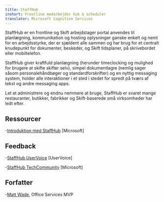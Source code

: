 ```yaml
---
title: StaffHub
inshort: Frontline medarbejder hub & scheduler
translator: Microsoft Cognitive Services
---
```


StaffHub er en frontline og Skift arbejdstager portal anvendes til planlægning, kommunikation og hosting oplysninger ganske enkelt og nemt for en arbejdsstyrke, der er sjældent alle sammen og har brug for et centralt knudepunkt for dokumenter, beskeder, og Skift tidsplaner, på skrivebordet eller mobiltelefon.

StaffHub giver kraftfuld planlægning (herunder timeclocking og mulighed for brugere at skifte skifter selv), simpel dokumentlagre (nemlig sager såsom personalehåndbøger og standardforskrifter) og en nyttig messaging system, holder alle interaktioner i et sted i stedet for spredt på tværs af tekst og andre messaging apps. 

Let at administrere og endnu nemmere at bruge, StaffHub er svaret mange restauranter, butikker, fabrikker og Skift-baserede små virksomheder har ledt efter.

Ressourcer
---------

-[Introduktion med StaffHub](https://support.office.com/en-us/article/getting-started-with-microsoft-staffhub-92e9480f-0a37-47d2-ac96-2d11ee5f0656)
    \[Microsoft\]


Feedback
---------

-[StaffHub UserVoice](https://staffhub.uservoice.com/forums/323718-general)
    \[UserVoice\]

-[StaffHub TechCommunity](https://techcommunity.microsoft.com/t5/Microsoft-StaffHub/ct-p/StaffHub)
    \[Microsoft\]

Forfatter
---------

-[Matt Wade](https://www.linkedin.com/in/thatmattwade/), Office Services MVP

